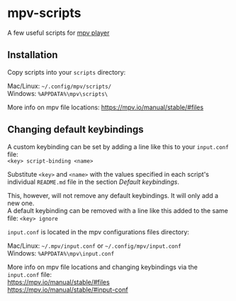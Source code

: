 # mpv-scripts

A few useful scripts for [mpv player](https://github.com/mpv-player/mpv)

## Installation

Copy scripts into your `scripts` directory:

Mac/Linux: `~/.config/mpv/scripts/`<br>
Windows: `%APPDATA%\mpv\scripts\`

More info on mpv file locations: https://mpv.io/manual/stable/#files

## Changing default keybindings

A custom keybinding can be set by adding a line like this to your `input.conf` file:<br>
`<key> script-binding <name>`

Substitute `<key>` and `<name>` with the values specified in each script's individual `README.md` file in the section *Default keybindings*.

This, however, will not remove any default keybindings. It will only add a new one.<br>
A default keybinding can be removed with a line like this added to the same file:
`<key> ignore`

`input.conf` is located in the mpv configurations files directory:

Mac/Linux: `~/.mpv/input.conf` or `~/.config/mpv/input.conf`<br>
Windows: `%APPDATA%\mpv\input.conf`

More info on mpv file locations and changing keybindings via the `input.conf` file:<br>
https://mpv.io/manual/stable/#files<br>
https://mpv.io/manual/stable/#input-conf
